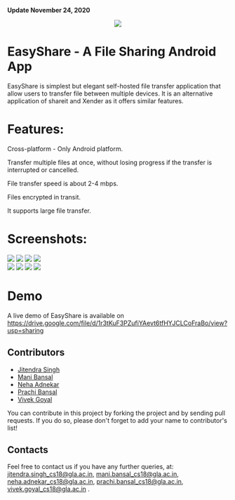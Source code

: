 **Update November 24, 2020**

<p align="center">
  <img src="https://github.com/Nehaadnekar/File-Sharing-App-MINI-PROJECT/blob/master/Screenshots/easyshare_icon.jpg">
 </p>

# EasyShare - A File Sharing Android App

EasyShare is simplest but elegant self-hosted file transfer application that allow users to transfer file between multiple devices. It is an alternative application of shareit and Xender as it offers similar features.

# Features:

 Cross-platform - Only Android platform.
 
 Transfer multiple files at once, without losing progress if the transfer is interrupted or cancelled.

 File transfer speed is about 2-4 mbps.
 
 Files encrypted in transit.
 
 It supports large file transfer.

# Screenshots:

![](Screenshots/Screenshot-1.png)  ![](Screenshots/Screenshot-2.png)  ![](Screenshots/Screenshot-3.png)   ![](Screenshots/Screenshot-4.png)  
![](Screenshots/Screenshot-5.png)   [](Screenshots/Screenshot-6.png)  ![](Screenshots/Screenshot-7.png)   ![](Screenshots/Screenshot-8.png)
![](Screenshots/Screenshot-9.png)

# Demo 

A live demo of EasyShare is available on https://drive.google.com/file/d/1r3tKuF3PZufiYAevt6tfHYJCLCoFraBo/view?usp=sharing  

## Contributors

- [Jitendra Singh](https://github.com/jet0499)
- [Mani Bansal](https://github.com/ManiBansal0025)
- [Neha Adnekar](https://github.com/Nehaadnekar)
- [Prachi Bansal](https://github.com/prachi1234bansal) 
- [Vivek Goyal](https://github.com/vivek-goyal12)


You can contribute in this project by forking the project and by sending pull requests. If you do so, please don't forget to add your name to contributor's list!

## Contacts
Feel free to contact us if you have any further queries, at:
<jitendra.singh_cs18@gla.ac.in>, 
<mani.bansal_cs18@gla.ac.in>, 
<neha.adnekar_cs18@gla.ac.in>, 
<prachi.bansal_cs18@gla.ac.in>, 
<vivek.goyal_cs18@gla.ac.in> .
